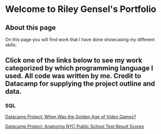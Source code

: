 # Welcome to Riley Gensel's Portfolio

## About this page
On this page you will find work that I have done showcasing my different skills.

## Click one of the links below to see my work categorized by which programming language I used. All code was written by me. Credit to Datacamp for supplying the project outline and data.

### SQL
[Datacamp Project: When Was the Golden Age of Video Games?](https://rgenselgithub.github.io/Golden_Age_of_Video_Games/) 

[Datacamp Project: Analyzing NYC Public School Test Result Scores](https://rgenselgithub.github.io/NYC_Public_School_Test_Result_Scores/) 


